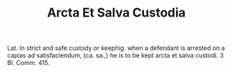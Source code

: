 ---
title: Arcta Et Salva Custodia
permalink: "/definitions/arcta-et-salva-custodia.html"
body: Lat. In strict and safe custody or keephig. when a defendant is arrested on
  a capias ad satisfaciendum, (ca. sa.,) he is to be kept arcta et salva custodi.
  3 Bl. Comm. 415.
published_at: '2018-07-07'
layout: post
---